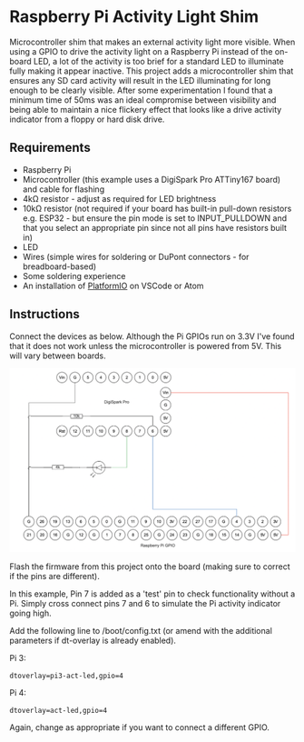 # Raspberry Pi Activity Light Shim

Microcontroller shim that makes an external activity light more visible. When using a GPIO to drive the activity light on a Raspberry Pi instead of the on-board LED, a lot of the activity is too brief for a standard LED to illuminate fully making it appear inactive. This project adds a microcontroller shim that ensures any SD card activity will result in the LED illuminating for long enough to be clearly visible. After some experimentation I found that a minimum time of 50ms was an ideal compromise between visibility and being able to maintain a nice flickery effect that looks like a drive activity indicator from a floppy or hard disk drive.

## Requirements

- Raspberry Pi
- Microcontroller (this example uses a DigiSpark Pro ATTiny167 board) and cable for flashing
- 4kΩ resistor - adjust as required for LED brightness
- 10kΩ resistor (not required if your board has built-in pull-down resistors e.g. ESP32 - but ensure the pin mode is set to INPUT_PULLDOWN and that you select an appropriate pin since not all pins have resistors built in)
- LED
- Wires (simple wires for soldering or DuPont connectors - for breadboard-based)
- Some soldering experience
- An installation of [PlatformIO](https://platformio.org) on VSCode or Atom

## Instructions

Connect the devices as below. Although the Pi GPIOs run on 3.3V I've found that it does not work unless the microcontroller is powered from 5V. This will vary between boards.

![Circuit Diagram](circuit.png)

Flash the firmware from this project onto the board (making sure to correct if the pins are different).

In this example, Pin 7 is added as a 'test' pin to check functionality without a Pi. Simply cross connect pins 7 and 6 to simulate the Pi activity indicator going high.

Add the following line to /boot/config.txt (or amend with the additional parameters if dt-overlay is already enabled).

Pi 3:
```
dtoverlay=pi3-act-led,gpio=4
```

Pi 4:
```
dtoverlay=act-led,gpio=4
```

Again, change as appropriate if you want to connect a different GPIO.